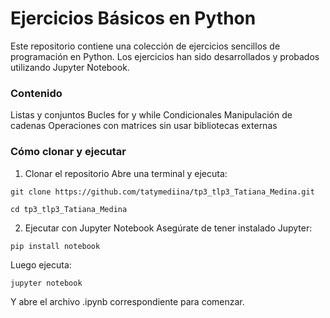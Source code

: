# Ejercicios Básicos en Python 
Este repositorio contiene una colección de ejercicios sencillos de programación en Python. Los ejercicios han sido desarrollados y probados utilizando Jupyter Notebook.

### Contenido
Listas y conjuntos
Bucles for y while
Condicionales
Manipulación de cadenas
Operaciones con matrices sin usar bibliotecas externas

### Cómo clonar y ejecutar
1. Clonar el repositorio
Abre una terminal y ejecuta:


`git clone https://github.com/tatymediina/tp3_tlp3_Tatiana_Medina.git`

`cd tp3_tlp3_Tatiana_Medina`

2. Ejecutar con Jupyter Notebook
Asegúrate de tener instalado Jupyter:

`pip install notebook`

Luego ejecuta:

`jupyter notebook`

Y abre el archivo .ipynb correspondiente para comenzar.
